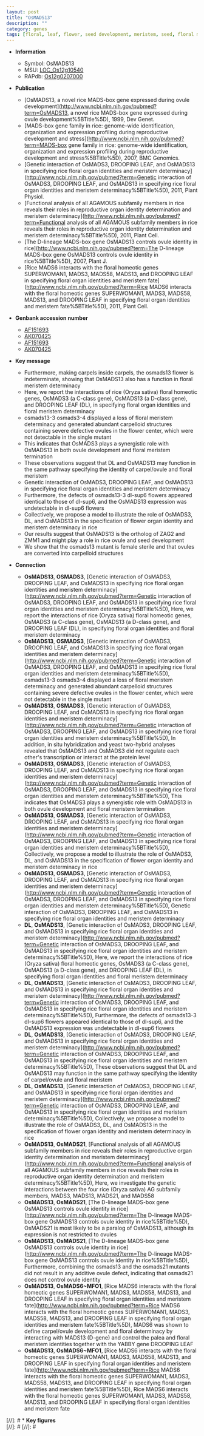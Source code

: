 ```yaml
---
layout: post
title: "OsMADS13"
description: ""
category: genes
tags: [floral, leaf, flower, seed development, meristem, seed, floral meristem, sterile]
---
```


* **Information**  
    + Symbol: OsMADS13  
    + MSU: [LOC_Os12g10540](http://rice.plantbiology.msu.edu/cgi-bin/ORF_infopage.cgi?orf=LOC_Os12g10540)  
    + RAPdb: [Os12g0207000](http://rapdb.dna.affrc.go.jp/viewer/gbrowse_details/irgsp1?name=Os12g0207000)  

* **Publication**  
    + [OsMADS13, a novel rice MADS-box gene expressed during ovule development](http://www.ncbi.nlm.nih.gov/pubmed?term=OsMADS13, a novel rice MADS-box gene expressed during ovule development%5BTitle%5D), 1999, Dev Genet.
    + [MADS-box gene family in rice: genome-wide identification, organization and expression profiling during reproductive development and stress](http://www.ncbi.nlm.nih.gov/pubmed?term=MADS-box gene family in rice: genome-wide identification, organization and expression profiling during reproductive development and stress%5BTitle%5D), 2007, BMC Genomics.
    + [Genetic interaction of OsMADS3, DROOPING LEAF, and OsMADS13 in specifying rice floral organ identities and meristem determinacy](http://www.ncbi.nlm.nih.gov/pubmed?term=Genetic interaction of OsMADS3, DROOPING LEAF, and OsMADS13 in specifying rice floral organ identities and meristem determinacy%5BTitle%5D), 2011, Plant Physiol.
    + [Functional analysis of all AGAMOUS subfamily members in rice reveals their roles in reproductive organ identity determination and meristem determinacy](http://www.ncbi.nlm.nih.gov/pubmed?term=Functional analysis of all AGAMOUS subfamily members in rice reveals their roles in reproductive organ identity determination and meristem determinacy%5BTitle%5D), 2011, Plant Cell.
    + [The D-lineage MADS-box gene OsMADS13 controls ovule identity in rice](http://www.ncbi.nlm.nih.gov/pubmed?term=The D-lineage MADS-box gene OsMADS13 controls ovule identity in rice%5BTitle%5D), 2007, Plant J.
    + [Rice MADS6 interacts with the floral homeotic genes SUPERWOMAN1, MADS3, MADS58, MADS13, and DROOPING LEAF in specifying floral organ identities and meristem fate](http://www.ncbi.nlm.nih.gov/pubmed?term=Rice MADS6 interacts with the floral homeotic genes SUPERWOMAN1, MADS3, MADS58, MADS13, and DROOPING LEAF in specifying floral organ identities and meristem fate%5BTitle%5D), 2011, Plant Cell.

* **Genbank accession number**  
    + [AF151693](http://www.ncbi.nlm.nih.gov/nuccore/AF151693)
    + [AK070425](http://www.ncbi.nlm.nih.gov/nuccore/AK070425)
    + [AF151693](http://www.ncbi.nlm.nih.gov/nuccore/AF151693)
    + [AK070425](http://www.ncbi.nlm.nih.gov/nuccore/AK070425)

* **Key message**  
    + Furthermore, making carpels inside carpels, the osmads13 flower is indeterminate, showing that OsMADS13 also has a function in floral meristem determinacy
    + Here, we report the interactions of rice (Oryza sativa) floral homeotic genes, OsMADS3 (a C-class gene), OsMADS13 (a D-class gene), and DROOPING LEAF (DL), in specifying floral organ identities and floral meristem determinacy
    + osmads13-3 osmads3-4 displayed a loss of floral meristem determinacy and generated abundant carpelloid structures containing severe defective ovules in the flower center, which were not detectable in the single mutant
    + This indicates that OsMADS3 plays a synergistic role with OsMADS13 in both ovule development and floral meristem termination
    + These observations suggest that DL and OsMADS13 may function in the same pathway specifying the identity of carpel/ovule and floral meristem
    + Genetic interaction of OsMADS3, DROOPING LEAF, and OsMADS13 in specifying rice floral organ identities and meristem determinacy
    + Furthermore, the defects of osmads13-3 dl-sup6 flowers appeared identical to those of dl-sup6, and the OsMADS13 expression was undetectable in dl-sup6 flowers
    + Collectively, we propose a model to illustrate the role of OsMADS3, DL, and OsMADS13 in the specification of flower organ identity and meristem determinacy in rice
    + Our results suggest that OsMADS13 is the ortholog of ZAG2 and ZMM1 and might play a role in rice ovule and seed development
    + We show that the osmads13 mutant is female sterile and that ovules are converted into carpelloid structures

* **Connection**  
    + __OsMADS13__, __OSMADS3__, [Genetic interaction of OsMADS3, DROOPING LEAF, and OsMADS13 in specifying rice floral organ identities and meristem determinacy](http://www.ncbi.nlm.nih.gov/pubmed?term=Genetic interaction of OsMADS3, DROOPING LEAF, and OsMADS13 in specifying rice floral organ identities and meristem determinacy%5BTitle%5D), Here, we report the interactions of rice (Oryza sativa) floral homeotic genes, OsMADS3 (a C-class gene), OsMADS13 (a D-class gene), and DROOPING LEAF (DL), in specifying floral organ identities and floral meristem determinacy
    + __OsMADS13__, __OSMADS3__, [Genetic interaction of OsMADS3, DROOPING LEAF, and OsMADS13 in specifying rice floral organ identities and meristem determinacy](http://www.ncbi.nlm.nih.gov/pubmed?term=Genetic interaction of OsMADS3, DROOPING LEAF, and OsMADS13 in specifying rice floral organ identities and meristem determinacy%5BTitle%5D), osmads13-3 osmads3-4 displayed a loss of floral meristem determinacy and generated abundant carpelloid structures containing severe defective ovules in the flower center, which were not detectable in the single mutant
    + __OsMADS13__, __OSMADS3__, [Genetic interaction of OsMADS3, DROOPING LEAF, and OsMADS13 in specifying rice floral organ identities and meristem determinacy](http://www.ncbi.nlm.nih.gov/pubmed?term=Genetic interaction of OsMADS3, DROOPING LEAF, and OsMADS13 in specifying rice floral organ identities and meristem determinacy%5BTitle%5D), In addition, in situ hybridization and yeast two-hybrid analyses revealed that OsMADS13 and OsMADS3 did not regulate each other's transcription or interact at the protein level
    + __OsMADS13__, __OSMADS3__, [Genetic interaction of OsMADS3, DROOPING LEAF, and OsMADS13 in specifying rice floral organ identities and meristem determinacy](http://www.ncbi.nlm.nih.gov/pubmed?term=Genetic interaction of OsMADS3, DROOPING LEAF, and OsMADS13 in specifying rice floral organ identities and meristem determinacy%5BTitle%5D), This indicates that OsMADS3 plays a synergistic role with OsMADS13 in both ovule development and floral meristem termination
    + __OsMADS13__, __OSMADS3__, [Genetic interaction of OsMADS3, DROOPING LEAF, and OsMADS13 in specifying rice floral organ identities and meristem determinacy](http://www.ncbi.nlm.nih.gov/pubmed?term=Genetic interaction of OsMADS3, DROOPING LEAF, and OsMADS13 in specifying rice floral organ identities and meristem determinacy%5BTitle%5D), Collectively, we propose a model to illustrate the role of OsMADS3, DL, and OsMADS13 in the specification of flower organ identity and meristem determinacy in rice
    + __OsMADS13__, __OSMADS3__, [Genetic interaction of OsMADS3, DROOPING LEAF, and OsMADS13 in specifying rice floral organ identities and meristem determinacy](http://www.ncbi.nlm.nih.gov/pubmed?term=Genetic interaction of OsMADS3, DROOPING LEAF, and OsMADS13 in specifying rice floral organ identities and meristem determinacy%5BTitle%5D), Genetic interaction of OsMADS3, DROOPING LEAF, and OsMADS13 in specifying rice floral organ identities and meristem determinacy
    + __DL__, __OsMADS13__, [Genetic interaction of OsMADS3, DROOPING LEAF, and OsMADS13 in specifying rice floral organ identities and meristem determinacy](http://www.ncbi.nlm.nih.gov/pubmed?term=Genetic interaction of OsMADS3, DROOPING LEAF, and OsMADS13 in specifying rice floral organ identities and meristem determinacy%5BTitle%5D), Here, we report the interactions of rice (Oryza sativa) floral homeotic genes, OsMADS3 (a C-class gene), OsMADS13 (a D-class gene), and DROOPING LEAF (DL), in specifying floral organ identities and floral meristem determinacy
    + __DL__, __OsMADS13__, [Genetic interaction of OsMADS3, DROOPING LEAF, and OsMADS13 in specifying rice floral organ identities and meristem determinacy](http://www.ncbi.nlm.nih.gov/pubmed?term=Genetic interaction of OsMADS3, DROOPING LEAF, and OsMADS13 in specifying rice floral organ identities and meristem determinacy%5BTitle%5D), Furthermore, the defects of osmads13-3 dl-sup6 flowers appeared identical to those of dl-sup6, and the OsMADS13 expression was undetectable in dl-sup6 flowers
    + __DL__, __OsMADS13__, [Genetic interaction of OsMADS3, DROOPING LEAF, and OsMADS13 in specifying rice floral organ identities and meristem determinacy](http://www.ncbi.nlm.nih.gov/pubmed?term=Genetic interaction of OsMADS3, DROOPING LEAF, and OsMADS13 in specifying rice floral organ identities and meristem determinacy%5BTitle%5D), These observations suggest that DL and OsMADS13 may function in the same pathway specifying the identity of carpel/ovule and floral meristem
    + __DL__, __OsMADS13__, [Genetic interaction of OsMADS3, DROOPING LEAF, and OsMADS13 in specifying rice floral organ identities and meristem determinacy](http://www.ncbi.nlm.nih.gov/pubmed?term=Genetic interaction of OsMADS3, DROOPING LEAF, and OsMADS13 in specifying rice floral organ identities and meristem determinacy%5BTitle%5D), Collectively, we propose a model to illustrate the role of OsMADS3, DL, and OsMADS13 in the specification of flower organ identity and meristem determinacy in rice
    + __OsMADS13__, __OsMADS21__, [Functional analysis of all AGAMOUS subfamily members in rice reveals their roles in reproductive organ identity determination and meristem determinacy](http://www.ncbi.nlm.nih.gov/pubmed?term=Functional analysis of all AGAMOUS subfamily members in rice reveals their roles in reproductive organ identity determination and meristem determinacy%5BTitle%5D), Here, we investigate the genetic interactions between the four rice (Oryza sativa) AG subfamily members, MADS3, MADS13, MADS21, and MADS58
    + __OsMADS13__, __OsMADS21__, [The D-lineage MADS-box gene OsMADS13 controls ovule identity in rice](http://www.ncbi.nlm.nih.gov/pubmed?term=The D-lineage MADS-box gene OsMADS13 controls ovule identity in rice%5BTitle%5D), OsMADS21 is most likely to be a paralog of OsMADS13, although its expression is not restricted to ovules
    + __OsMADS13__, __OsMADS21__, [The D-lineage MADS-box gene OsMADS13 controls ovule identity in rice](http://www.ncbi.nlm.nih.gov/pubmed?term=The D-lineage MADS-box gene OsMADS13 controls ovule identity in rice%5BTitle%5D), Furthermore, combining the osmads13 and the osmads21 mutants did not result in any additive ovule defect, indicating that osmads21 does not control ovule identity
    + __OsMADS13__, __OsMADS6~MFO1__, [Rice MADS6 interacts with the floral homeotic genes SUPERWOMAN1, MADS3, MADS58, MADS13, and DROOPING LEAF in specifying floral organ identities and meristem fate](http://www.ncbi.nlm.nih.gov/pubmed?term=Rice MADS6 interacts with the floral homeotic genes SUPERWOMAN1, MADS3, MADS58, MADS13, and DROOPING LEAF in specifying floral organ identities and meristem fate%5BTitle%5D), MADS6 was shown to define carpel/ovule development and floral determinacy by interacting with MADS13 (D-gene) and control the palea and floral meristem identities together with the YABBY gene DROOPING LEAF
    + __OsMADS13__, __OsMADS6~MFO1__, [Rice MADS6 interacts with the floral homeotic genes SUPERWOMAN1, MADS3, MADS58, MADS13, and DROOPING LEAF in specifying floral organ identities and meristem fate](http://www.ncbi.nlm.nih.gov/pubmed?term=Rice MADS6 interacts with the floral homeotic genes SUPERWOMAN1, MADS3, MADS58, MADS13, and DROOPING LEAF in specifying floral organ identities and meristem fate%5BTitle%5D), Rice MADS6 interacts with the floral homeotic genes SUPERWOMAN1, MADS3, MADS58, MADS13, and DROOPING LEAF in specifying floral organ identities and meristem fate

[//]: # * **Key figures**  
[//]: # 
[//]: # 
